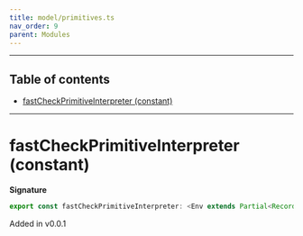 ```yaml
---
title: model/primitives.ts
nav_order: 9
parent: Modules
---
```


---

<h2 class="text-delta">Table of contents</h2>

- [fastCheckPrimitiveInterpreter (constant)](#fastcheckprimitiveinterpreter-constant)

---

# fastCheckPrimitiveInterpreter (constant)

**Signature**

```ts
export const fastCheckPrimitiveInterpreter: <Env extends Partial<Record<"FastCheckURI", any>>>() => ModelAlgebraPrimitive1<"FastCheckURI", Env> = ...
```

Added in v0.0.1
